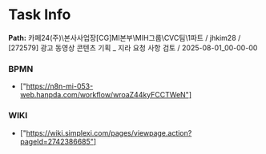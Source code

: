 # Task Info

**Path:** 카페24(주)\본사사업장\[CG]MI본부\MIH그룹\CVC팀\1파트 / jhkim28 / [272579] 광고 동영상 콘텐츠 기획 _ 지라 요청 사항 검토 / 2025-08-01_00-00-00

### BPMN
- ["https://n8n-mi-053-web.hanpda.com/workflow/wroaZ44kyFCCTWeN"]

### WIKI
- ["https://wiki.simplexi.com/pages/viewpage.action?pageId=2742386685"]


